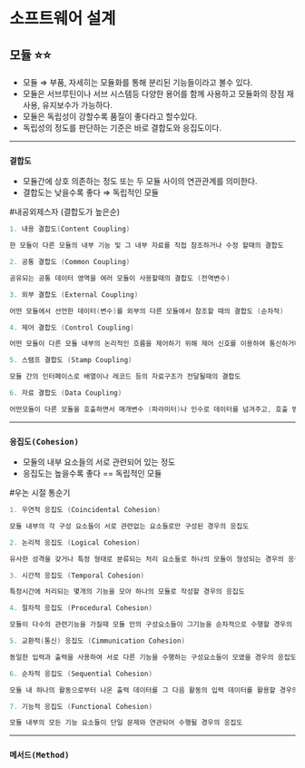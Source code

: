 # **소프트웨어 설계**

## **모듈** ⭐️⭐️

- 모듈 ⇒ 부품, 자세히는 모듈화를 통해 분리된 기능들이라고 볼수 있다.
- 모듈은 서브루틴이나 서브 시스템등 다양한 용어를 함께 사용하고 모듈화의 장점 재사용, 유지보수가 가능하다.
- 모듈은 독립성이 강할수록 품질이 좋다라고 할수있다.
- 독립성의 정도를 판단하는 기준은 바로 결합도와 응집도이다.

---

### `결합도`

- 모듈간에 상호 의존하는 정도 또는 두 모듈 사이의 연관관계를 의미한다.
- 결합도는 낮을수록 좋다 ⇒ 독립적인 모듈

#내공외제스자 (결합도가 높은순)

```c
1. 내용 결합도(Content Coupling)

한 모듈이 다른 모듈의 내부 기능 및 그 내부 자료를 직접 참조하거나 수정 할때의 결합도

2. 공통 결합도 (Common Coupling)

공유되는 공통 데이터 영역을 여러 모듈이 사용할때의 결합도 (전역변수)

3. 외부 결합도 (External Coupling)

어떤 모듈에서 선언한 데이터(변수)를 외부의 다른 모듈에서 참조할 때의 결합도 (순차적)

4. 제어 결합도 (Control Coupling)

어떤 모듈이 다른 모듈 내부의 논리적인 흐름을 제어하기 위해 제어 신호를 이용하여 통신하거나 제어 요소를 전달하는 결합도

5. 스탬프 결합도 (Stamp Coupling)

모듈 간의 인터페이스로 배열이나 레코드 등의 자료구조가 전달될때의 결합도

6. 자료 결합도 (Data Coupling)

어떤모듈이 다른 모듈을 호출하면서 매개변수 (파라미터)나 인수로 데이터를 넘겨주고, 호출 받은 모듈은 받은 데이터에 대한 처리 결과를 다시 돌려주는 결합도
```

---

### `응집도(Cohesion)`

- 모듈의 내부 요소들의 서로 관련되어 있는 정도
- 응집도는 높을수록 좋다 == 독립적인 모듈

#우논 시절 통순기

```c
1. 우연적 응집도 (Coincidental Cohesion)

모듈 내부의 각 구성 요소들이 서로 관련없는 요소들로만 구성된 경우의 응집도

2. 논리적 응집도 (Logical Cohesion)

유사한 성격을 갖거나 특정 형태로 분류되는 처리 요소들로 하나의 모듈이 형성되는 경우의 응집도

3. 시간적 응집도 (Temporal Cohesion)

특정시간에 처리되는 몇개의 기능을 모아 하나의 모듈로 작성할 경우의 응집도

4. 절차적 응집도 (Procedural Cohesion)

모듈이 다수의 관련기능을 가질때 모듈 안의 구성요소들이 그기능을 순차적으로 수행할 경우의 응집도

5. 교환적(통신) 응집도 (Cimmunication Cohesion)

동일한 입력과 출력을 사용하여 서로 다른 기능을 수행하는 구성요소들이 모였을 경우의 응집도

6. 순차적 응집도 (Sequential Cohesion)

모듈 내 하나의 활동으로부터 나온 출력 데이터를 그 다음 활동의 입력 데이터를 활용할 경우의 응집도

7. 기능적 응집도 (Functional Cohesion)

모듈 내부의 모든 기능 요소들이 단일 문제와 연관되어 수행될 경우의 응집도
```

---

### `메서드(Method)`
